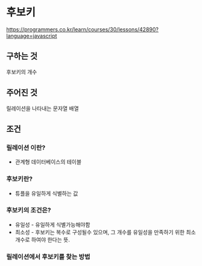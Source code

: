 # 후보키
https://programmers.co.kr/learn/courses/30/lessons/42890?language=javascript
## 구하는 것
후보키의 개수
## 주어진 것
릴레이션을 나타내는 문자열 배열
## 조건
### 릴레이션 이란?
- 관계형 데이터베이스의 테이블
### 후보키란?
- 튜플을 유일하게 식별하는 값
### 후보키의 조건은?
- 유일성 - 유일하게 식별가능해야함
- 최소성 - 후보키는 복수로 구성될수 있으며, 그 개수를 유일성을 만족하기 위한 최소개수로 하여야 한다는 뜻. 
### 릴레이션에서 후보키를 찾는 방법
